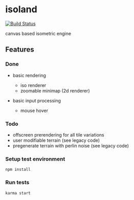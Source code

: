 # isoland
[![Build Status](https://travis-ci.org/laubsauger/isoland.svg?branch=master)](https://travis-ci.org/laubsauger/isoland)

canvas based isometric engine

## Features
### Done
- basic rendering
    - iso renderer
    - zoomable minimap (2d renderer)
    
- basic input processing
    - mouse hover

### Todo
- offscreen prerendering for all tile variations
- user modifiable terrain (see legacy code)
- pregenerate terrain with perlin noise (see legacy code)

### Setup test environment
    npm install

### Run tests
    karma start
